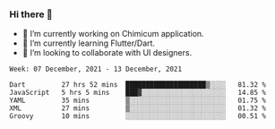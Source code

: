 ### Hi there 👋

<!--
**devcat37/devcat37** is a ✨ _special_ ✨ repository because its `README.md` (this file) appears on your GitHub profile.-->


- 🔭 I’m currently working on Chimicum application.
- 🌱 I’m currently learning Flutter/Dart.
- 👯 I’m looking to collaborate with UI designers.
<!-- - 🤔 I’m looking for help with ... -->

<!--START_SECTION:waka-->
```text
Week: 07 December, 2021 - 13 December, 2021

Dart         27 hrs 52 mins  ████████████████████▒░░░░   81.32 % 
JavaScript   5 hrs 5 mins    ███▓░░░░░░░░░░░░░░░░░░░░░   14.85 % 
YAML         35 mins         ▒░░░░░░░░░░░░░░░░░░░░░░░░   01.75 % 
XML          27 mins         ▒░░░░░░░░░░░░░░░░░░░░░░░░   01.32 % 
Groovy       10 mins         ░░░░░░░░░░░░░░░░░░░░░░░░░   00.51 % 
```
<!--END_SECTION:waka-->
